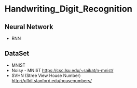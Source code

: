 # Handwriting_Digit_Recognition

## Neural Network
- RNN

## DataSet
- MNIST 
- Noisy - MNIST https://csc.lsu.edu/~saikat/n-mnist/
- SVHN (Stree View House Number) http://ufldl.stanford.edu/housenumbers/